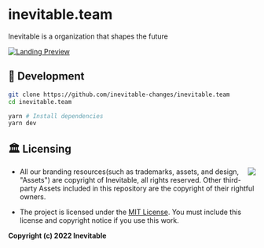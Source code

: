 # inevitable.team

Inevitable is a organization that shapes the future

[![Landing Preview](https://github.com/inevitable-changes/inevitable.team/blob/main/docs/images/preview.png?raw=true)](https://inevitable.team)

## 🚀 Development

```bash
git clone https://github.com/inevitable-changes/inevitable.team
cd inevitable.team

yarn # Install dependencies
yarn dev
```

## 🏛️ Licensing

<img align="right" src="http://opensource.org/trademarks/opensource/OSI-Approved-License-100x137.png">

- All our branding resources(such as trademarks, assets, and design, "Assets") are copyright of Inevitable, all rights reserved. Other third-party Assets included in this repository are the copyright of their rightful owners.

- The project is licensed under the [MIT License](https://opensource.org/licenses/MIT). You must include this license and copyright notice if you use this work.

**Copyright (c) 2022 Inevitable**
